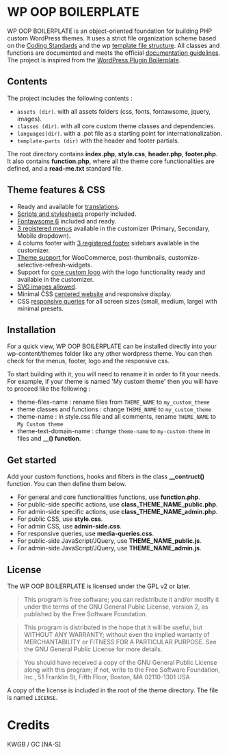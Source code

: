 # WP OOP BOILERPLATE

WP OOP BOILERPLATE is an object-oriented foundation for building PHP custom WordPress themes. It uses a strict file organization scheme based on the [Coding Standards](https://developer.wordpress.org/coding-standards/wordpress-coding-standards/) and the wp [template file structure](https://developer.wordpress.org/themes/basics/organizing-theme-files/). All classes and functions are documented and meets the official [documentation guidelines](https://developer.wordpress.org/themes/). The project is inspired from the [WordPress Plugin Boilerplate](https://github.com/DevinVinson/WordPress-Plugin-Boilerplate).

## Contents

The project includes the following contents :

* `assets (dir)`. with all assets folders (css, fonts, fontawsome, jquery, images).
* `classes (dir)`. with all core custom theme classes and dependencies.
* `languages(dir)`. with a .pot file as a starting point for internationalization.
* `template-parts (dir)` with the header and footer partials. 

The root directory contains **index.php**, **style.css**, **header.php**, **footer.php**. It also contains **function.php**, where all the theme core functionalities are defined, and a **read-me.txt** standard file.

## Theme features & CSS

* Ready and available for [translations](https://developer.wordpress.org/themes/functionality/internationalization/).
* [Scripts and stylesheets](https://developer.wordpress.org/themes/basics/including-css-javascript/) properly included. 
* [Fontawsome 6](https://fontawesome.com/docs/web/use-with/wordpress/) included and ready. 
* [3 registered menus](https://codex.wordpress.org/Navigation_Menus) available in the customizer (Primary, Secondary, Mobile dropdown).
* 4 colums footer with [3 registered footer](https://developer.wordpress.org/reference/functions/register_nav_menus/) sidebars available in the customizer.
* [Theme support ](https://developer.wordpress.org/reference/functions/add_theme_support/) for WooCommerce, post-thumbnails, customize-selective-refresh-widgets.
* Support for [core custom logo](https://developer.wordpress.org/themes/functionality/custom-logo/) with the logo functionality ready and available in the customizer. 
* [SVG images allowed](https://developer.wordpress.org/reference/hooks/upload_mimes/).
* Minimal CSS [centered website](https://www.w3schools.com/howto/howto_css_center_website.asp) and responsive display.
* CSS [responsive queries](https://developer.mozilla.org/fr/docs/Web/CSS/Media_Queries/Using_media_queries) for all screen sizes (small, medium, large) with minimal presets. 

## Installation

For a quick view, WP OOP BOILERPLATE can be installed directly into your wp-content/themes folder like any other wordpress theme. You can then check for the menus, footer, logo and the responsive css. 

To start building with it, you will need to rename it in order to fit your needs. For example, if your theme is named 'My custom theme' then you will have to proceed like the following :

* theme-files-name : rename files from `THEME_NAME` to `my_custom_theme`
* theme classes and functions : change `THEME_NAME` to `my_custom_theme`
* theme-name : in style.css file and all comments, rename `THEME_NAME` to `My Custom theme`
* theme-text-domain-name : change `theme-name` to `my-custom-theme` in files and **__() function**.

## Get started 

Add your custom functions, hooks and filters in the class **__contruct()** function. You can then define them below. 

* For general and core functionalities functions, use **function.php**. 
* For public-side specific actions, use **class_THEME_NAME_public.php**. 
* For admin-side specific actions, use **class_THEME_NAME_admin.php**.
* For public CSS, use **style.css**. 
* For admin CSS, use **admin-side.css**. 
* For responsive queries, use **media-queries.css**.
* For public-side JavaScript/JQuery, use **THEME_NAME_public.js**.
* For admin-side JavaScript/JQuery, use **THEME_NAME_admin.js**.

## License

The WP OOP BOILERPLATE is licensed under the GPL v2 or later.

> This program is free software; you can redistribute it and/or modify it under the terms of the GNU General Public License, version 2, as published by the Free Software Foundation.

> This program is distributed in the hope that it will be useful, but WITHOUT ANY WARRANTY; without even the implied warranty of MERCHANTABILITY or FITNESS FOR A PARTICULAR PURPOSE. See the GNU General Public License for more details.

> You should have received a copy of the GNU General Public License along with this program; if not, write to the Free Software Foundation, Inc., 51 Franklin St, Fifth Floor, Boston, MA 02110-1301 USA

A copy of the license is included in the root of the theme directory. The file is named `LICENSE`.

# Credits

KWGB / GC [NA-S]
